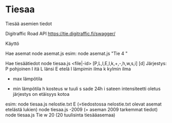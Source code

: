 # Tiesaa
Tiesää asemien tiedot

Digitraffic Road API
https://tie.digitraffic.fi/swagger/

Käyttö 

Hae asemat
node asemat.js <ehto>
esim:
node asemat.js "Tie 4 "

Hae tiesäätiedot
node tiesaa.js <file|-id> [P,L,I,E,l,k,+,-,h,w,s,i] [d]
Järjestys:
P pohjoinen
I itä
L länsi
E etelä
l lämpimin ilma
k kylmin ilma
+ max lämpötila
- min lämpötila
h kosteus
w tuuli
s sade 24h
i sateen intensiteetti
oletus järjestys on etäisyys kotoa

esim:
node tiesaa.js nelostie.txt E (=tiedostossa nelostie.txt olevat asemat etelästä lukien)
node tiesaa.js -2009 (= aseman 2009 tarkemmat tiedot)
node tiesaa.js Tie w 20 (20 tuulisinta tiesääasemaa)
